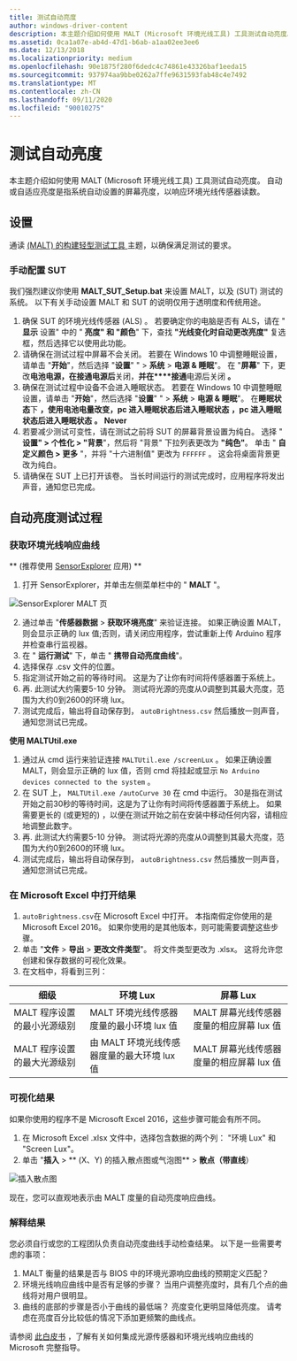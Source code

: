 ```yaml
---
title: 测试自动亮度
author: windows-driver-content
description: 本主题介绍如何使用 MALT (Microsoft 环境光线工具) 工具测试自动亮度。
ms.assetid: 0ca1a07e-ab4d-47d1-b6ab-a1aa02ee3ee6
ms.date: 12/13/2018
ms.localizationpriority: medium
ms.openlocfilehash: 90e1875f280f6dedc4c74861e43326baf1eeda15
ms.sourcegitcommit: 937974aa9bbe0262a7ffe9631593fab48c4e7492
ms.translationtype: MT
ms.contentlocale: zh-CN
ms.lasthandoff: 09/11/2020
ms.locfileid: "90010275"
---
```

# <a name="testing-auto-brightness"></a>测试自动亮度

本主题介绍如何使用 MALT (Microsoft 环境光线工具) 工具测试自动亮度。 自动或自适应亮度是指系统自动设置的屏幕亮度，以响应环境光线传感器读数。 

## <a name="set-up"></a>设置

通读 [ (MALT) 的构建轻型测试工具 ](testing-MALT-building-a-light-testing-tool.md) 主题，以确保满足测试的要求。

### <a name="configuring-the-sut-manually"></a>手动配置 SUT

我们强烈建议你使用 **MALT_SUT_Setup.bat** 来设置 MALT，以及 (SUT) 测试的系统。 以下有关手动设置 MALT 和 SUT 的说明仅用于透明度和传统用途。

1. 确保 SUT 的环境光线传感器 (ALS) 。 若要确定你的电脑是否有 ALS，请在 " **显示** 设置" 中的 " **亮度" 和 "颜色**" 下，查找 **"光线变化时自动更改亮度"** 复选框，然后选择它以使用此功能。
2. 请确保在测试过程中屏幕不会关闭。 若要在 Windows 10 中调整睡眠设置，请单击 "**开始**"，然后选择 "**设置**" "   >  **系统**  >  **电源 & 睡眠**"。 在 "**屏幕**" 下，更改**电池电源，在接通电源后**关闭，**并在****接通**电源后关闭 **。**
3. 确保在测试过程中设备不会进入睡眠状态。 若要在 Windows 10 中调整睡眠设置，请单击 "**开始**"，然后选择 "**设置**" "   >  **系统**  >  **电源 & 睡眠**"。 在**睡眠状态**下 **，使用电池电量改变，pc 进入睡眠状态后进入睡眠状态** **，pc 进入睡眠状态后进入睡眠状态** **。** **Never**
4. 若要减少测试可变性，请在测试之前将 SUT 的屏幕背景设置为纯白。 选择 " **设置" > 个性化 > "背景**"，然后将 "背景" 下拉列表更改为 **"纯色"**。 单击 " **自定义颜色 > 更多** "，并将 "十六进制值" 更改为 `FFFFFF` 。 这会将桌面背景更改为纯白。
5. 请确保在 SUT 上已打开该卷。 当长时间运行的测试完成时，应用程序将发出声音，通知您已完成。

## <a name="automatic-brightness-test-procedures"></a>自动亮度测试过程

### <a name="get-ambient-light-response-curve"></a>获取环境光线响应曲线

** (推荐使用 [SensorExplorer](https://aka.ms/sensorexplorer) 应用) **

1. 打开 SensorExplorer，并单击左侧菜单栏中的 " **MALT** "。

![SensorExplorer MALT 页](images/SensorExplorerMALT.png)

2. 通过单击 "**传感器数据**  >  **获取环境亮度**" 来验证连接。 如果正确设置 MALT，则会显示正确的 lux 值;否则，请关闭应用程序，尝试重新上传 Arduino 程序并检查串行监视器。
3. 在 " **运行测试**" 下，单击 " **携带自动亮度曲线**"。 
4. 选择保存 .csv 文件的位置。
5. 指定测试开始之前的等待时间。 这是为了让你有时间将传感器置于系统上。
6. 再. 此测试大约需要5-10 分钟。 测试将光源的亮度从0调整到其最大亮度，范围为大约0到2600的环境 lux。
7. 测试完成后，输出将自动保存到， `autoBrightness.csv` 然后播放一则声音，通知您测试已完成。

**使用 MALTUtil.exe**

1. 通过从 cmd 运行来验证连接 `MALTUtil.exe /screenLux` 。 如果正确设置 MALT，则会显示正确的 lux 值，否则 cmd 将挂起或显示 `No Arduino devices connected to the system` 。
2. 在 SUT 上， `MALTUtil.exe /autoCurve 30` 在 cmd 中运行。 30是指在测试开始之前30秒的等待时间，这是为了让你有时间将传感器置于系统上。 如果需要更长的 (或更短的) ，以便在测试开始之前在安装中移动任何内容，请相应地调整此数字。
3. 再. 此测试大约需要5-10 分钟。 测试将光源的亮度从0调整到其最大亮度，范围为大约0到2600的环境 lux。
4. 测试完成后，输出将自动保存到， `autoBrightness.csv` 然后播放一则声音，通知您测试已完成。

### <a name="open-the-results-in-microsoft-excel"></a>在 Microsoft Excel 中打开结果

1. `autoBrightness.csv`在 Microsoft Excel 中打开。 本指南假定你使用的是 Microsoft Excel 2016。 如果你使用的是其他版本，则可能需要调整这些步骤。
2. 单击 "**文件**  >  **导出**  >  **更改文件类型**"。 将文件类型更改为 .xlsx。 这将允许您创建和保存数据的可视化效果。
3. 在文档中，将看到三列： 

| 细级 | 环境 Lux  | 屏幕 Lux |
|-----|----|----|
| MALT 程序设置的最小光源级别 | MALT 环境光线传感器度量的最小环境 lux 值 | MALT 屏幕光线传感器度量的相应屏幕 lux 值 |
| MALT 程序设置的最大光源级别 | 由 MALT 环境光线传感器度量的最大环境 lux 值 | MALT 屏幕光线传感器度量的相应屏幕 lux 值 |

### <a name="visualize-the-results"></a>可视化结果

如果你使用的程序不是 Microsoft Excel 2016，这些步骤可能会有所不同。

1. 在 Microsoft Excel .xlsx 文件中，选择包含数据的两个列： "环境 Lux" 和 "Screen Lux"。
2. 单击 "**插入**  >  ** (X、Y) 的插入散点图或气泡图**  >  **散点（带直线**） 

![插入散点图](images/insertScatter1.png)

现在，您可以直观地表示由 MALT 度量的自动亮度响应曲线。

### <a name="interpret-the-results"></a>解释结果

您必须自行或您的工程团队负责自动亮度曲线手动检查结果。 以下是一些需要考虑的事项： 

1. MALT 衡量的结果是否与 BIOS 中的环境光源响应曲线的预期定义匹配？ 
2. 环境光线响应曲线中是否有足够的步骤？ 当用户调整亮度时，具有几个点的曲线将对用户很明显。
3. 曲线的底部的步骤是否小于曲线的最低端？ 亮度变化更明显降低亮度。 请考虑在亮度百分比较低的情况下添加更频繁的曲线点。

请参阅 [此白皮书](/windows-hardware/design/whitepapers/integrating-ambient-light-sensors-with-computers-running-windows-10-creators-update) ，了解有关如何集成光源传感器和环境光线响应曲线的 Microsoft 完整指导。